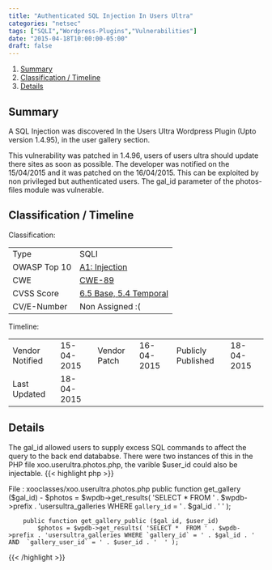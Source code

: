 ```yaml
---
title: "Authenticated SQL Injection In Users Ultra"
categories: "netsec"
tags: ["SQLI","Wordpress-Plugins","Vulnerabilities"]
date: "2015-04-18T10:00:00-05:00"
draft: false
---
```


<div id="pagemenu">
<ol>
<li><a href="{{< perm >}}#Summary">Summary</a></li>
<li><a href="{{< perm >}}#Class">Classification / Timeline</a> </li>
<li><a href="{{< perm >}}#Tech">Details</a></li>
</ol>
</div>

<div id="pagesummary">
<h2 id="Summary"> <a>Summary </a> </h2>
<p>
A SQL Injection was discovered In the Users Ultra Wordpress Plugin (Upto version 1.4.95), in the user gallery section. <!--more-->
</p>
<p>
This vulnerability was patched in 1.4.96, users of users ultra should update there sites as soon as possible. The developer was notified on the 15/04/2015 and it was patched on the 16/04/2015. This can be exploited by non privileged but authenticated users. The gal_id parameter of the photos-files module was vulnerable.
</p>
</div>
<div id="maincontent">
<h2 id="Class"> <a> Classification / Timeline</a> </h2>
<p>
Classification: 
<table>
    <tbody><tr>
      <td class="title">Type</td>
      <td>SQLI</td>
    </tr>
      <tr>
        <td class="title">OWASP Top 10</td>
        <td><a target="_blank" href="https://www.owasp.org/index.php/Top_10_2013-A1-Injection">A1: Injection</a></td>
      </tr>
      <tr>
        <td class="title">CWE</td>
        <td><a target="_blank" href="https://cwe.mitre.org/data/definitions/89.html">CWE-89</a></td>
      </tr>
	  <tr>
        <td class="title">CVSS Score</td>
        <td><a target="_blank" href="https://nvd.nist.gov/cvss.cfm?calculator&version=2&vector=(AV:N/AC:L/Au:S/C:P/I:P/A:P)">6.5 Base, 5.4 Temporal</a></td>
      </tr>
	  <tr>
        <td class="title">CV/E-Number</td>
        <td>Non Assigned :( </td>
      </tr>
  </tbody></table>
  
Timeline:
  <table>
      <tbody><tr>
      <td class="title">Vendor Notified</td>
      <td>
         15-04-2015
      </td>
      <td class="title">Vendor Patch</td>
      <td>
          16-04-2015
      </td>	  
        <td class="title" title="The date the vulnerability was published publicly">Publicly Published</td>
        <td title="The date the vulnerability was published publicly">
          18-04-2015
        </td>
      </tr>
    <tr>
      <td class="title">Last Updated</td>
      <td>
          18-04-2015
      </td>
    </tr>
  </tbody></table>
</p>

<h2 id="Tech"> <a> Details </a> </h2>
<p>
The gal_id allowed users to supply excess SQL commands to affect the query to the back end datababse. There were two instances of this in the PHP file xoo.userultra.photos.php, the varible $user_id could also be injectable.		
{{< highlight php >}}

File : xooclasses/xoo.userultra.photos.php
        public function get_gallery ($gal_id) - 
            $photos = $wpdb->get_results( 'SELECT *  FROM ' . $wpdb->prefix . 'usersultra_galleries WHERE `gallery_id` = ' . $gal_id . ' ' );

        public function get_gallery_public ($gal_id, $user_id)
            $photos = $wpdb->get_results( 'SELECT *  FROM ' . $wpdb->prefix . 'usersultra_galleries WHERE `gallery_id` = ' . $gal_id . '  AND  `gallery_user_id` = ' . $user_id . '  ' );
{{< /highlight >}}

</p>
</div>
